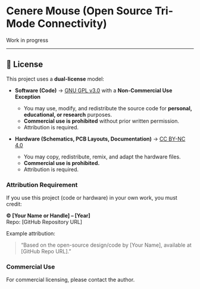 # Cenere Mouse (Open Source Tri-Mode Connectivity)

Work in progress





---

## 📜 License

This project uses a **dual-license** model:

- **Software (Code)** → [GNU GPL v3.0](LICENSES/GPL-3.0.txt) with a **Non-Commercial Use Exception**  
  - You may use, modify, and redistribute the source code for **personal, educational, or research** purposes.  
  - **Commercial use is prohibited** without prior written permission.  
  - Attribution is required.

- **Hardware (Schematics, PCB Layouts, Documentation)** → [CC BY-NC 4.0](LICENSES/CC-BY-NC-4.0.txt)  
  - You may copy, redistribute, remix, and adapt the hardware files.  
  - **Commercial use is prohibited.**  
  - Attribution is required.

### Attribution Requirement

If you use this project (code or hardware) in your own work, you must credit:

**© [Your Name or Handle] – [Year]**  
Repo: [GitHub Repository URL]

Example attribution:  
> “Based on the open-source design/code by [Your Name], available at [GitHub Repo URL].”

### Commercial Use

For commercial licensing, please contact the author.